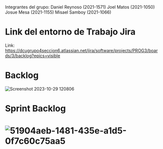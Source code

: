 Integrantes del grupo:
  Daniel Reynoso (2021-1571)
  Joel Matos (2021-1050)
  Josue Mesa (2021-1155)
  Misael Samboy (2021-1066)



<h1>Link del entorno de Trabajo Jira</h1>

Link: https://dcugrupo4seccion6.atlassian.net/jira/software/projects/PROG3/boards/3/backlog?epics=visible

<h1>Backlog</h1>

![Screenshot 2023-10-29 120806](https://github.com/DanielReyno/Scrum-Project/assets/121466966/bc8a2ec9-5c3c-40cb-b9ed-46f4c8d1ecbf)

<h1>Sprint Backlog<h1>

![51904aeb-1481-435e-a1d5-0f7c60c75aa5](https://github.com/DanielReyno/Scrum-Project/assets/121466966/890ef60c-231b-4237-919f-c4b16a70753d)
